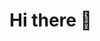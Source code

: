 # Hi there 👋

<!--
**kamalsingh7290/kamalsingh7290** is a ✨ _special_ ✨ repository because its `README.md` (this file) appears on your GitHub profile.

Here are some ideas to get you started:
- ![ClipWindowsGIF](https://user-images.githubusercontent.com/90319015/148953975-7e25c84a-cf9a-4d77-87d6-a20893fb27e1.gif)
-😂� kaa
- 🔭 I’m currently working on ...
- 🌱 I’m currently learning ...
- 👯 I’m looking to collaborate on ...
- 🤔 I’m looking for help with ...
- 💬 Ask me about ...
- 📫 How to reach me: ...
- 😄 Pronouns: ...
- ⚡ Fun fact: ...

